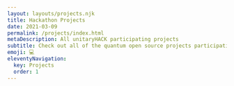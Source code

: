 ```yaml
---
layout: layouts/projects.njk
title: Hackathon Projects
date: 2021-03-09
permalink: /projects/index.html
metaDescription: All unitaryHACK participating projects
subtitle: Check out all of the quantum open source projects participating in this year's unitaryHACK hackathon!
emoji: 💻
eleventyNavigation:
  key: Projects
  order: 1
---
```

